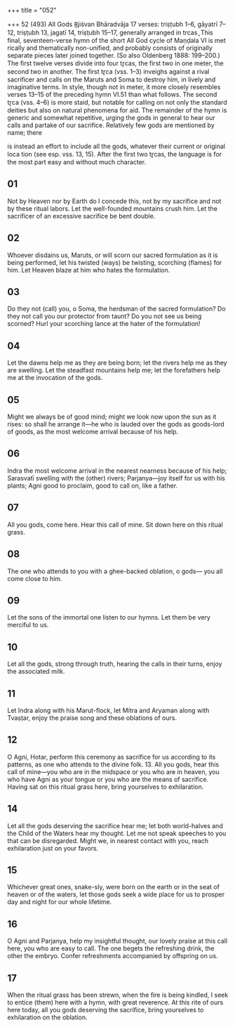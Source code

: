 +++
title = "052"

+++
52 (493)
All Gods
R̥jiśvan Bhāradvāja
17 verses: triṣṭubh 1–6, gāyatrī 7–12, triṣṭubh 13, jagatī 14, triṣṭubh 15–17, generally  arranged in trcas ̥
This final, seventeen-verse hymn of the short All God cycle of Maṇḍala VI is met rically and thematically non-unified, and probably consists of originally separate  pieces later joined together. (So also Oldenberg 1888:  199–200.) The first twelve  verses divide into four tr̥cas, the first two in one meter, the second two in another.  The first tr̥ca (vss. 1–3) inveighs against a rival sacrificer and calls on the Maruts  and Soma to destroy him, in lively and imaginative terms. In style, though not in  meter, it more closely resembles verses 13–15 of the preceding hymn VI.51 than  what follows. The second tr̥ca (vss. 4–6) is more staid, but notable for calling on not  only the standard deities but also on natural phenomena for aid. The remainder of  the hymn is generic and somewhat repetitive, urging the gods in general to hear our  calls and partake of our sacrifice. Relatively few gods are mentioned by name; there

is instead an effort to include all the gods, whatever their current or original loca tion (see esp. vss. 13, 15). After the first two tr̥cas, the language is for the most part  easy and without much character.
## 01
Not by Heaven nor by Earth do I concede this, not by my sacrifice and  not by these ritual labors.
Let the well-founded mountains crush him. Let the sacrificer of an
excessive sacrifice be bent double.
## 02
Whoever disdains us, Maruts, or will scorn our sacred formulation as it  is being performed,
let his twisted (ways) be twisting, scorching (flames) for him. Let
Heaven blaze at him who hates the formulation.
## 03
Do they not (call) you, o Soma, the herdsman of the sacred
formulation? Do they not call you our protector from taunt?
Do you not see us being scorned? Hurl your scorching lance at the
hater of the formulation!
## 04
Let the dawns help me as they are being born; let the rivers help me as  they are swelling.
Let the steadfast mountains help me; let the forefathers help me at the  invocation of the gods.
## 05
Might we always be of good mind; might we look now upon the sun as  it rises:
so shall he arrange it—he who is lauded over the gods as goods-lord of  goods, as the most welcome arrival because of his help.
## 06
Indra the most welcome arrival in the nearest nearness because of his  help; Sarasvatī swelling with the (other) rivers;
Parjanya—joy itself for us with his plants; Agni good to proclaim, good  to call on, like a father.
## 07
All you gods, come here. Hear this call of mine.
Sit down here on this ritual grass.
## 08
The one who attends to you with a ghee-backed oblation, o gods— you all come close to him.
## 09
Let the sons of the immortal one listen to our hymns.
Let them be very merciful to us.
## 10
Let all the gods, strong through truth, hearing the calls in their turns, enjoy the associated milk.
## 11
Let Indra along with his Marut-flock, let Mitra and Aryaman along  with Tvaṣṭar,
enjoy the praise song and these oblations of ours.
## 12
O Agni, Hotar, perform this ceremony as sacrifice for us according to  its patterns,
as one who attends to the divine folk. 13. All you gods, hear this call of mine—you who are in the midspace or  you who are in heaven,
you who have Agni as your tongue or you who are the means of
sacrifice. Having sat on this ritual grass here, bring yourselves to
exhilaration.
## 14
Let all the gods deserving the sacrifice hear me; let both world-halves  and the Child of the Waters hear my thought.
Let me not speak speeches to you that can be disregarded. Might we, in  nearest contact with you, reach exhilaration just on your favors.
## 15
Whichever great ones, snake-sly, were born on the earth or in the seat of  heaven or of the waters,
let those gods seek a wide place for us to prosper day and night for our  whole lifetime.
## 16
O Agni and Parjanya, help my insightful thought, our lovely praise at  this call here, you who are easy to call.
The one begets the refreshing drink, the other the embryo. Confer
refreshments accompanied by offspring on us.
## 17
When the ritual grass has been strewn, when the fire is being kindled,  I seek to entice (them) here with a hymn, with great reverence.
At this rite of ours here today, all you gods deserving the sacrifice,
bring yourselves to exhilaration on the oblation.